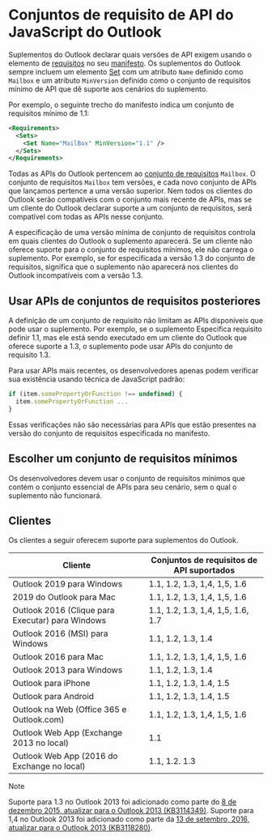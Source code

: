 # <a name="outlook-javascript-api-requirement-sets"></a>Conjuntos de requisito de API do JavaScript do Outlook

Suplementos do Outlook declarar quais versões de API exigem usando o elemento de [requisitos](/javascript/office/manifest/requirements) no seu [manifesto](https://docs.microsoft.com/office/dev/add-ins/develop/add-in-manifests). Os suplementos do Outlook sempre incluem um elemento [Set](/javascript/office/manifest/set) com um atributo `Name` definido como `Mailbox` e um atributo `MinVersion` definido como o conjunto de requisitos mínimo de API que dê suporte aos cenários do suplemento.

Por exemplo, o seguinte trecho do manifesto indica um conjunto de requisitos mínimo de 1.1:

```xml
<Requirements>
  <Sets>
    <Set Name="MailBox" MinVersion="1.1" />
  </Sets>
</Requirements>
```

Todas as APIs do Outlook pertencem ao [conjunto de requisitos](https://docs.microsoft.com/office/dev/add-ins/develop/specify-office-hosts-and-api-requirements) `Mailbox`. O conjunto de requisitos `Mailbox` tem versões, e cada novo conjunto de APIs que lançamos pertence a uma versão superior. Nem todos os clientes do Outlook serão compatíveis com o conjunto mais recente de APIs, mas se um cliente do Outlook declarar suporte a um conjunto de requisitos, será compatível com todas as APIs nesse conjunto.

A especificação de uma versão mínima de conjunto de requisitos controla em quais clientes do Outlook o suplemento aparecerá. Se um cliente não oferece suporte para o conjunto de requisitos mínimos, ele não carrega o suplemento. Por exemplo, se for especificada a versão 1.3 do conjunto de requisitos, significa que o suplemento não aparecerá nos clientes do Outlook incompatíveis com a versão 1.3.

## <a name="using-apis-from-later-requirement-sets"></a>Usar APIs de conjuntos de requisitos posteriores

A definição de um conjunto de requisito não limitam as APIs disponíveis que pode usar o suplemento. Por exemplo, se o suplemento Especifica requisito definir 1.1, mas ele está sendo executado em um cliente do Outlook que oferece suporte a 1.3, o suplemento pode usar APIs do conjunto de requisito 1.3.

Para usar APIs mais recentes, os desenvolvedores apenas podem verificar sua existência usando técnica de JavaScript padrão:

```js
if (item.somePropertyOrFunction !== undefined) {
  item.somePropertyOrFunction ...
}
```

Essas verificações não são necessárias para APIs que estão presentes na versão do conjunto de requisitos especificada no manifesto.

## <a name="choosing-a-minimum-requirement-set"></a>Escolher um conjunto de requisitos mínimos

Os desenvolvedores devem usar o conjunto de requisitos mínimos que contém o conjunto essencial de APIs para seu cenário, sem o qual o suplemento não funcionará.

## <a name="clients"></a>Clientes

Os clientes a seguir oferecem suporte para suplementos do Outlook.

| Cliente | Conjuntos de requisitos de API suportados |
| --- | --- |
| Outlook 2019 para Windows | 1.1, 1.2, 1.3, 1,4, 1,5, 1.6 |
| 2019 do Outlook para Mac | 1.1, 1.2, 1.3, 1,4, 1,5, 1.6 |
| Outlook 2016 (Clique para Executar) para Windows | 1.1, 1.2, 1.3, 1,4, 1,5, 1.6, 1.7 |
| Outlook 2016 (MSI) para Windows | 1.1, 1.2, 1.3, 1.4 |
| Outlook 2016 para Mac | 1.1, 1.2, 1.3, 1,4, 1,5, 1.6 |
| Outlook 2013 para Windows | 1.1, 1.2, 1.3, 1.4 |
| Outlook para iPhone | 1.1, 1.2, 1.3, 1.4, 1.5 |
| Outlook para Android | 1.1, 1.2, 1.3, 1.4, 1.5 |
| Outlook na Web (Office 365 e Outlook.com) | 1.1, 1.2, 1.3, 1,4, 1,5, 1.6 |
| Outlook Web App (Exchange 2013 no local) | 1.1 |
| Outlook Web App (2016 do Exchange no local) | 1.1, 1.2. 1.3 |

> [!NOTE]
> Suporte para 1.3 no Outlook 2013 foi adicionado como parte do [8 de dezembro 2015, atualizar para o Outlook 2013 (KB3114349)](https://support.microsoft.com/kb/3114349). Suporte para 1,4 no Outlook 2013 foi adicionado como parte da [13 de setembro, 2016, atualizar para o Outlook 2013 (KB3118280)](https://support.microsoft.com/help/3118280).
